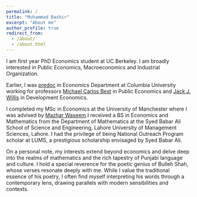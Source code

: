```yaml
---
permalink: /
title: "Muhammad Bashir"
excerpt: "About me"
author_profile: true
redirect_from: 
  - /about/
  - /about.html
---
```


I am first year PhD Economics student at UC Berkeley. I am broadly interested in Public Economics, Macroeconomics and Industrial Organization. 

Earlier, I was [predoc](https://econ.columbia.edu/per/pre-doc-research-staff/pre-doc-alumni/) in Economics Department at Columbia University working for professors [Michael Carlos Best](https://blogs.cuit.columbia.edu/mcb2270/) in Public Economics and [Jack J. Willis](https://sites.google.com/view/jwillis/) in Development Economics. 

I completed my MSc in Economics at the University of Manchester where I was advised by [Mazhar Waseem](https://research.manchester.ac.uk/en/persons/mazhar.waseem).I received a BS in Economics and Mathematics from the Department of Mathematics at the Syed Babar Ali School of Science and Engineering, Lahore University of Management Sciences, Lahore. I had the privilege of being National Outreach Program scholar at LUMS, a prestigious scholarship envisaged by Syed Babar Ali. 

On a personal note, my interests extend beyond economics and delve deep into the realms of mathematics and the rich tapestry of Punjabi language and culture. I hold a special reverence for the poetic genius of Bulleh Shah, whose verses resonate deeply with me. While I value the traditional essence of his poetry, I often find myself interpreting his words through a contemporary lens, drawing parallels with modern sensibilities and contexts.
